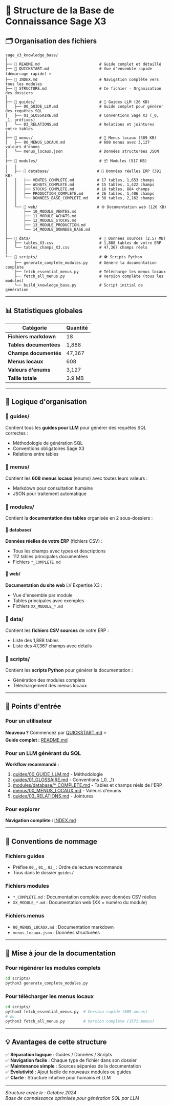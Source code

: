 # 📁 Structure de la Base de Connaissance Sage X3

## 🗂️ Organisation des fichiers

```
sage_x3_knowledge_base/
│
├── 📘 README.md                          # Guide complet et détaillé
├── 📘 QUICKSTART.md                      # Vue d'ensemble rapide (démarrage rapide) ⭐
├── 📘 INDEX.md                           # Navigation complète vers tous les modules
├── 📘 STRUCTURE.md                       # Ce fichier - Organisation des dossiers
│
├── 📁 guides/                            # 🤖 Guides LLM (26 KB)
│   ├── 00_GUIDE_LLM.md                  # Guide complet pour générer des requêtes SQL
│   ├── 01_GLOSSAIRE.md                  # Conventions Sage X3 (_0, _1, préfixes)
│   └── 03_RELATIONS.md                  # Relations et jointures entre tables
│
├── 📁 menus/                             # 🎯 Menus locaux (389 KB)
│   ├── 00_MENUS_LOCAUX.md               # 608 menus avec 3,127 valeurs d'enums
│   └── menus_locaux.json                # Données structurées JSON
│
├── 📁 modules/                           # 📦 Modules (517 KB)
│   │
│   ├── 📁 database/                     # 💾 Données réelles ERP (391 KB)
│   │   ├── VENTES_COMPLETE.md          # 17 tables, 1,653 champs
│   │   ├── ACHATS_COMPLETE.md          # 15 tables, 1,422 champs
│   │   ├── STOCKS_COMPLETE.md          # 16 tables, 884 champs
│   │   ├── PRODUCTION_COMPLETE.md      # 26 tables, 1,406 champs
│   │   └── DONNEES_BASE_COMPLETE.md    # 38 tables, 2,162 champs
│   │
│   └── 📁 web/                          # 🌐 Documentation web (126 KB)
│       ├── 10_MODULE_VENTES.md
│       ├── 11_MODULE_ACHATS.md
│       ├── 12_MODULE_STOCKS.md
│       ├── 13_MODULE_PRODUCTION.md
│       └── 14_MODULE_DONNEES_BASE.md
│
├── 📁 data/                              # 💾 Données sources (2.57 MB)
│   ├── tables_X3.csv                    # 1,888 tables de votre ERP
│   └── tables_champs_X3.csv             # 47,367 champs réels
│
└── 📁 scripts/                           # 🛠️ Scripts Python
    ├── generate_complete_modules.py     # Génère la documentation complète
    ├── fetch_essential_menus.py         # Télécharge les menus locaux
    ├── fetch_all_menus.py               # Version complète (tous les modules)
    └── build_knowledge_base.py          # Script initial de génération

```

---

## 📊 Statistiques globales

| Catégorie | Quantité |
|-----------|----------|
| **Fichiers markdown** | 18 |
| **Tables documentées** | 1,888 |
| **Champs documentés** | 47,367 |
| **Menus locaux** | 608 |
| **Valeurs d'enums** | 3,127 |
| **Taille totale** | 3.9 MB |

---

## 🎯 Logique d'organisation

### 📁 guides/
Contient tous les **guides pour LLM** pour générer des requêtes SQL correctes :
- Méthodologie de génération SQL
- Conventions obligatoires Sage X3
- Relations entre tables

### 📁 menus/
Contient les **608 menus locaux** (enums) avec toutes leurs valeurs :
- Markdown pour consultation humaine
- JSON pour traitement automatique

### 📁 modules/
Contient la **documentation des tables** organisée en 2 sous-dossiers :

#### 📁 database/
**Données réelles de votre ERP** (fichiers CSV) :
- Tous les champs avec types et descriptions
- 112 tables principales documentées
- Fichiers `*_COMPLETE.md`

#### 📁 web/
**Documentation du site web** LV Expertise X3 :
- Vue d'ensemble par module
- Tables principales avec exemples
- Fichiers `XX_MODULE_*.md`

### 📁 data/
Contient les **fichiers CSV sources** de votre ERP :
- Liste des 1,888 tables
- Liste des 47,367 champs avec détails

### 📁 scripts/
Contient les **scripts Python** pour générer la documentation :
- Génération des modules complets
- Téléchargement des menus locaux

---

## 🚀 Points d'entrée

### Pour un utilisateur
**Nouveau ?** Commencez par [QUICKSTART.md](./QUICKSTART.md) ⭐  
**Guide complet :** [README.md](./README.md)

### Pour un LLM générant du SQL
**Workflow recommandé :**
1. [guides/00_GUIDE_LLM.md](./guides/00_GUIDE_LLM.md) - Méthodologie
2. [guides/01_GLOSSAIRE.md](./guides/01_GLOSSAIRE.md) - Conventions (_0, _1)
3. [modules/database/*_COMPLETE.md](./modules/database/) - Tables et champs réels de l'ERP
4. [menus/00_MENUS_LOCAUX.md](./menus/00_MENUS_LOCAUX.md) - Valeurs d'enums
5. [guides/03_RELATIONS.md](./guides/03_RELATIONS.md) - Jointures

### Pour explorer
**Navigation complète :** [INDEX.md](./INDEX.md)

---

## 📝 Conventions de nommage

### Fichiers guides
- Préfixe `00_`, `01_`, `03_` : Ordre de lecture recommandé
- Tous dans le dossier `guides/`

### Fichiers modules
- `*_COMPLETE.md` : Documentation complète avec données CSV réelles
- `XX_MODULE_*.md` : Documentation web (XX = numéro du module)

### Fichiers menus
- `00_MENUS_LOCAUX.md` : Documentation markdown
- `menus_locaux.json` : Données structurées

---

## 🔄 Mise à jour de la documentation

### Pour régénérer les modules complets
```bash
cd scripts/
python3 generate_complete_modules.py
```

### Pour télécharger les menus locaux
```bash
cd scripts/
python3 fetch_essential_menus.py  # Version rapide (609 menus)
# ou
python3 fetch_all_menus.py        # Version complète (1571 menus)
```

---

## 💡 Avantages de cette structure

✅ **Séparation logique** : Guides / Données / Scripts  
✅ **Navigation facile** : Chaque type de fichier dans son dossier  
✅ **Maintenance simple** : Sources séparées de la documentation  
✅ **Évolutivité** : Ajout facile de nouveaux modules ou guides  
✅ **Clarté** : Structure intuitive pour humains et LLM  

---

*Structure créée le : Octobre 2024*  
*Base de connaissance optimisée pour génération SQL par LLM*
